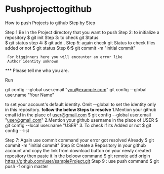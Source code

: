 # Pushprojecttogithub
How to push Projects to github Step by Step

Step 1:Be In the Project directory that you want to push
Step 2: to initialize a repository 
        $ git init
Step 3: to check git Status  
       $ git status
step 4: $ git add .
Step 5: again check git Status to check files added or not 
       $ git status
Step 6:$ git commit -m "initial commit"
     
     For bigginners here you will encounter an error like
     Author identity unknown

*** Please tell me who you are.

Run

  git config --global user.email "you@example.com"
  git config --global user.name "Your Name"

to set your account's default identity.
Omit --global to set the identity only in this repository.
**follow the below Steps to resolve**
     1.Mention your github email id  in the place of user@gmail.com
             $ git config --global user.email "user@gmail.com"
     2.Mention your github username in the place of USER
             $ git config --local user.name "USER"
     3. To check if its Added or not
              $ git config --list
              
Step 7: Again use commit command your error got resolved Already
       $ git commit -m "initial commit"
Step 8: Create a Repository in your github account and copy the link from download button on your newly created repository then paste it in the beloow command
       $ git remote add origin https://github.com/user/sampleProject.git
Step 9 : use push command 
       $ git push -f origin master





